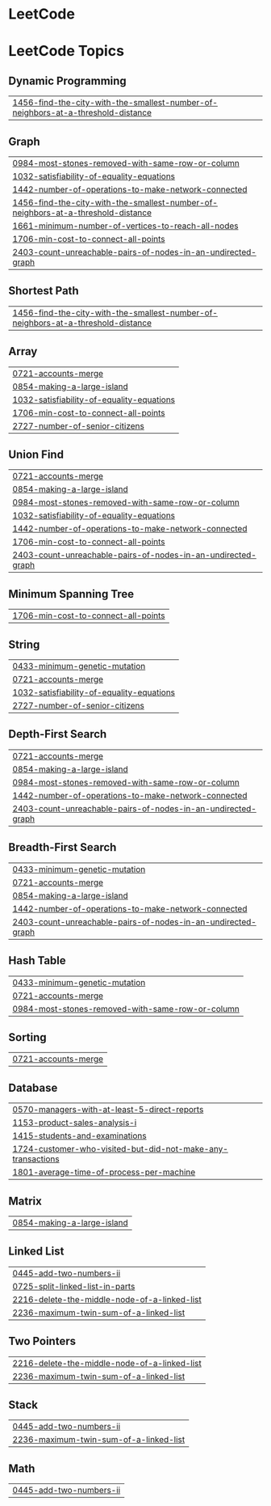 # LeetCode
<!---LeetCode Topics Start-->
# LeetCode Topics
## Dynamic Programming
|  |
| ------- |
| [1456-find-the-city-with-the-smallest-number-of-neighbors-at-a-threshold-distance](https://github.com/farhanhaider624/LeetCode/tree/master/1456-find-the-city-with-the-smallest-number-of-neighbors-at-a-threshold-distance) |
## Graph
|  |
| ------- |
| [0984-most-stones-removed-with-same-row-or-column](https://github.com/farhanhaider624/LeetCode/tree/master/0984-most-stones-removed-with-same-row-or-column) |
| [1032-satisfiability-of-equality-equations](https://github.com/farhanhaider624/LeetCode/tree/master/1032-satisfiability-of-equality-equations) |
| [1442-number-of-operations-to-make-network-connected](https://github.com/farhanhaider624/LeetCode/tree/master/1442-number-of-operations-to-make-network-connected) |
| [1456-find-the-city-with-the-smallest-number-of-neighbors-at-a-threshold-distance](https://github.com/farhanhaider624/LeetCode/tree/master/1456-find-the-city-with-the-smallest-number-of-neighbors-at-a-threshold-distance) |
| [1661-minimum-number-of-vertices-to-reach-all-nodes](https://github.com/farhanhaider624/LeetCode/tree/master/1661-minimum-number-of-vertices-to-reach-all-nodes) |
| [1706-min-cost-to-connect-all-points](https://github.com/farhanhaider624/LeetCode/tree/master/1706-min-cost-to-connect-all-points) |
| [2403-count-unreachable-pairs-of-nodes-in-an-undirected-graph](https://github.com/farhanhaider624/LeetCode/tree/master/2403-count-unreachable-pairs-of-nodes-in-an-undirected-graph) |
## Shortest Path
|  |
| ------- |
| [1456-find-the-city-with-the-smallest-number-of-neighbors-at-a-threshold-distance](https://github.com/farhanhaider624/LeetCode/tree/master/1456-find-the-city-with-the-smallest-number-of-neighbors-at-a-threshold-distance) |
## Array
|  |
| ------- |
| [0721-accounts-merge](https://github.com/farhanhaider624/LeetCode/tree/master/0721-accounts-merge) |
| [0854-making-a-large-island](https://github.com/farhanhaider624/LeetCode/tree/master/0854-making-a-large-island) |
| [1032-satisfiability-of-equality-equations](https://github.com/farhanhaider624/LeetCode/tree/master/1032-satisfiability-of-equality-equations) |
| [1706-min-cost-to-connect-all-points](https://github.com/farhanhaider624/LeetCode/tree/master/1706-min-cost-to-connect-all-points) |
| [2727-number-of-senior-citizens](https://github.com/farhanhaider624/LeetCode/tree/master/2727-number-of-senior-citizens) |
## Union Find
|  |
| ------- |
| [0721-accounts-merge](https://github.com/farhanhaider624/LeetCode/tree/master/0721-accounts-merge) |
| [0854-making-a-large-island](https://github.com/farhanhaider624/LeetCode/tree/master/0854-making-a-large-island) |
| [0984-most-stones-removed-with-same-row-or-column](https://github.com/farhanhaider624/LeetCode/tree/master/0984-most-stones-removed-with-same-row-or-column) |
| [1032-satisfiability-of-equality-equations](https://github.com/farhanhaider624/LeetCode/tree/master/1032-satisfiability-of-equality-equations) |
| [1442-number-of-operations-to-make-network-connected](https://github.com/farhanhaider624/LeetCode/tree/master/1442-number-of-operations-to-make-network-connected) |
| [1706-min-cost-to-connect-all-points](https://github.com/farhanhaider624/LeetCode/tree/master/1706-min-cost-to-connect-all-points) |
| [2403-count-unreachable-pairs-of-nodes-in-an-undirected-graph](https://github.com/farhanhaider624/LeetCode/tree/master/2403-count-unreachable-pairs-of-nodes-in-an-undirected-graph) |
## Minimum Spanning Tree
|  |
| ------- |
| [1706-min-cost-to-connect-all-points](https://github.com/farhanhaider624/LeetCode/tree/master/1706-min-cost-to-connect-all-points) |
## String
|  |
| ------- |
| [0433-minimum-genetic-mutation](https://github.com/farhanhaider624/LeetCode/tree/master/0433-minimum-genetic-mutation) |
| [0721-accounts-merge](https://github.com/farhanhaider624/LeetCode/tree/master/0721-accounts-merge) |
| [1032-satisfiability-of-equality-equations](https://github.com/farhanhaider624/LeetCode/tree/master/1032-satisfiability-of-equality-equations) |
| [2727-number-of-senior-citizens](https://github.com/farhanhaider624/LeetCode/tree/master/2727-number-of-senior-citizens) |
## Depth-First Search
|  |
| ------- |
| [0721-accounts-merge](https://github.com/farhanhaider624/LeetCode/tree/master/0721-accounts-merge) |
| [0854-making-a-large-island](https://github.com/farhanhaider624/LeetCode/tree/master/0854-making-a-large-island) |
| [0984-most-stones-removed-with-same-row-or-column](https://github.com/farhanhaider624/LeetCode/tree/master/0984-most-stones-removed-with-same-row-or-column) |
| [1442-number-of-operations-to-make-network-connected](https://github.com/farhanhaider624/LeetCode/tree/master/1442-number-of-operations-to-make-network-connected) |
| [2403-count-unreachable-pairs-of-nodes-in-an-undirected-graph](https://github.com/farhanhaider624/LeetCode/tree/master/2403-count-unreachable-pairs-of-nodes-in-an-undirected-graph) |
## Breadth-First Search
|  |
| ------- |
| [0433-minimum-genetic-mutation](https://github.com/farhanhaider624/LeetCode/tree/master/0433-minimum-genetic-mutation) |
| [0721-accounts-merge](https://github.com/farhanhaider624/LeetCode/tree/master/0721-accounts-merge) |
| [0854-making-a-large-island](https://github.com/farhanhaider624/LeetCode/tree/master/0854-making-a-large-island) |
| [1442-number-of-operations-to-make-network-connected](https://github.com/farhanhaider624/LeetCode/tree/master/1442-number-of-operations-to-make-network-connected) |
| [2403-count-unreachable-pairs-of-nodes-in-an-undirected-graph](https://github.com/farhanhaider624/LeetCode/tree/master/2403-count-unreachable-pairs-of-nodes-in-an-undirected-graph) |
## Hash Table
|  |
| ------- |
| [0433-minimum-genetic-mutation](https://github.com/farhanhaider624/LeetCode/tree/master/0433-minimum-genetic-mutation) |
| [0721-accounts-merge](https://github.com/farhanhaider624/LeetCode/tree/master/0721-accounts-merge) |
| [0984-most-stones-removed-with-same-row-or-column](https://github.com/farhanhaider624/LeetCode/tree/master/0984-most-stones-removed-with-same-row-or-column) |
## Sorting
|  |
| ------- |
| [0721-accounts-merge](https://github.com/farhanhaider624/LeetCode/tree/master/0721-accounts-merge) |
## Database
|  |
| ------- |
| [0570-managers-with-at-least-5-direct-reports](https://github.com/farhanhaider624/LeetCode/tree/master/0570-managers-with-at-least-5-direct-reports) |
| [1153-product-sales-analysis-i](https://github.com/farhanhaider624/LeetCode/tree/master/1153-product-sales-analysis-i) |
| [1415-students-and-examinations](https://github.com/farhanhaider624/LeetCode/tree/master/1415-students-and-examinations) |
| [1724-customer-who-visited-but-did-not-make-any-transactions](https://github.com/farhanhaider624/LeetCode/tree/master/1724-customer-who-visited-but-did-not-make-any-transactions) |
| [1801-average-time-of-process-per-machine](https://github.com/farhanhaider624/LeetCode/tree/master/1801-average-time-of-process-per-machine) |
## Matrix
|  |
| ------- |
| [0854-making-a-large-island](https://github.com/farhanhaider624/LeetCode/tree/master/0854-making-a-large-island) |
## Linked List
|  |
| ------- |
| [0445-add-two-numbers-ii](https://github.com/farhanhaider624/LeetCode/tree/master/0445-add-two-numbers-ii) |
| [0725-split-linked-list-in-parts](https://github.com/farhanhaider624/LeetCode/tree/master/0725-split-linked-list-in-parts) |
| [2216-delete-the-middle-node-of-a-linked-list](https://github.com/farhanhaider624/LeetCode/tree/master/2216-delete-the-middle-node-of-a-linked-list) |
| [2236-maximum-twin-sum-of-a-linked-list](https://github.com/farhanhaider624/LeetCode/tree/master/2236-maximum-twin-sum-of-a-linked-list) |
## Two Pointers
|  |
| ------- |
| [2216-delete-the-middle-node-of-a-linked-list](https://github.com/farhanhaider624/LeetCode/tree/master/2216-delete-the-middle-node-of-a-linked-list) |
| [2236-maximum-twin-sum-of-a-linked-list](https://github.com/farhanhaider624/LeetCode/tree/master/2236-maximum-twin-sum-of-a-linked-list) |
## Stack
|  |
| ------- |
| [0445-add-two-numbers-ii](https://github.com/farhanhaider624/LeetCode/tree/master/0445-add-two-numbers-ii) |
| [2236-maximum-twin-sum-of-a-linked-list](https://github.com/farhanhaider624/LeetCode/tree/master/2236-maximum-twin-sum-of-a-linked-list) |
## Math
|  |
| ------- |
| [0445-add-two-numbers-ii](https://github.com/farhanhaider624/LeetCode/tree/master/0445-add-two-numbers-ii) |
<!---LeetCode Topics End-->